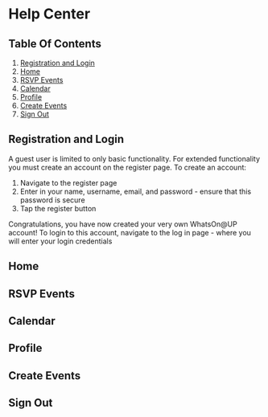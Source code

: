 # Help Center
## Table Of Contents
1. [Registration and Login](#registration-and-login)
2. [Home](#home)
3. [RSVP Events](#rsvp-events)
4. [Calendar](#calendar)
5. [Profile](#profile)
6. [Create Events](#create-events)
7. [Sign Out](#sign-out)

## Registration and Login
A guest user is limited to only basic functionality. For extended functionality you must create an account on the register page. To create an account: <br>
1. Navigate to the register page
2. Enter in your name, username, email, and password - ensure that this password is secure
3. Tap the register button

Congratulations, you have now created your very own WhatsOn@UP account! To login to this account, navigate to the log in page - where you will enter your login credentials

## Home

## RSVP Events

## Calendar

## Profile

## Create Events

## Sign Out

